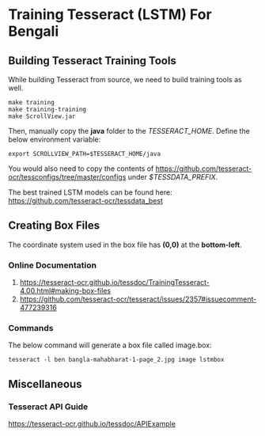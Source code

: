 # Training Tesseract (LSTM) For Bengali
## Building Tesseract Training Tools
While building Tesseract from source, we need to build training tools as well.

    make training
    make training-training
    make ScrollView.jar

Then, manually copy the  __java__  folder to the *TESSERACT_HOME*. Define the below environment variable:
    
    export SCROLLVIEW_PATH=$TESSERACT_HOME/java
    
You would also need to copy the contents of <https://github.com/tesseract-ocr/tessconfigs/tree/master/configs> under *$TESSDATA_PREFIX*.   

The best trained LSTM models can be found here: <https://github.com/tesseract-ocr/tessdata_best>  

## Creating Box Files
The coordinate system used in the box file has **(0,0)** at the **bottom-left**.

### Online Documentation
1. <https://tesseract-ocr.github.io/tessdoc/TrainingTesseract-4.00.html#making-box-files>
1. <https://github.com/tesseract-ocr/tesseract/issues/2357#issuecomment-477239316>

### Commands

The below command will generate a box file called image.box:

    tesseract -l ben bangla-mahabharat-1-page_2.jpg image lstmbox

## Miscellaneous
### Tesseract API Guide
<https://tesseract-ocr.github.io/tessdoc/APIExample>
